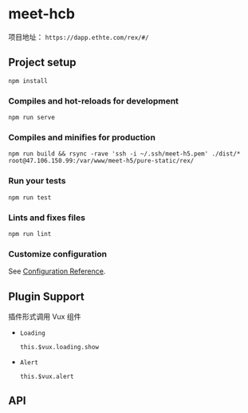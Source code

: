 # meet-hcb

项目地址： `https://dapp.ethte.com/rex/#/`

## Project setup

```
npm install
```

### Compiles and hot-reloads for development

```
npm run serve
```

### Compiles and minifies for production

```
npm run build && rsync -rave 'ssh -i ~/.ssh/meet-h5.pem' ./dist/* root@47.106.150.99:/var/www/meet-h5/pure-static/rex/

```

### Run your tests

```
npm run test
```

### Lints and fixes files

```
npm run lint
```

### Customize configuration

See [Configuration Reference](https://cli.vuejs.org/config/).

## Plugin Support

插件形式调用 Vux 组件

- `Loading`

  `this.$vux.loading.show`

- `Alert`

  `this.$vux.alert`

## API
